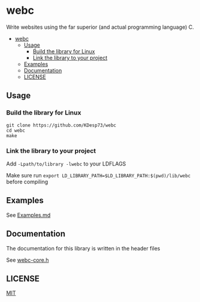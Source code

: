 # webc

Write websites using the far superior (and actual programming language) C. 

<!--toc:start-->
- [webc](#webc)
  - [Usage](#usage)
    - [Build the library for Linux](#build-the-library-for-linux)
    - [Link the library to your project](#link-the-library-to-your-project)
  - [Examples](#examples)
  - [Documentation](#documentation)
  - [LICENSE](#license)
<!--toc:end-->



## Usage

### Build the library for Linux

```console
git clone https://github.com/KDesp73/webc
cd webc
make
```

### Link the library to your project

Add `-Lpath/to/library -lwebc` to your LDFLAGS

Make sure run `export LD_LIBRARY_PATH=$LD_LIBRARY_PATH:$(pwd)/lib/webc` before compiling


## Examples

See [Examples.md](./docs/Examples.md)

## Documentation

The documentation for this library is written in the header files

See [webc-core.h](./include/webc-core.h)

## LICENSE

[MIT](./LICENSE)
